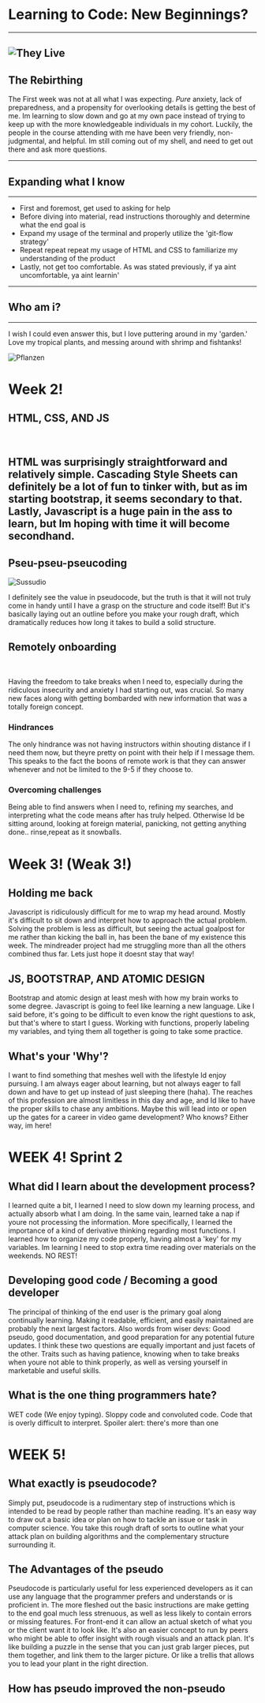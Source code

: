 # **Learning to Code: New Beginnings?**
---
![They Live](https://consequence.net/wp-content/uploads/2018/11/they-live.jpg?quality=80)
---
## The Rebirthing 

The First week was not at all what I was expecting. _Pure_ anxiety, lack of preparedness, and a propensity for overlooking details is getting the best of me. Im learning to slow down and go at my own pace instead of trying to keep up with the more knowledgeable individuals in my cohort. Luckily, the people in the course attending with me have been very friendly, non-judgmental, and helpful. Im still coming out of my shell, and need to get out there and ask more questions.

--- 
## Expanding what I know
---
- First and foremost, get used to asking for help
- Before diving into material, read instructions thoroughly and determine what the end goal is
- Expand my usage of the terminal and properly utilize the 'git-flow strategy'
- Repeat repeat repeat my usage of HTML and CSS to familiarize my understanding of the product
- Lastly, not get too comfortable. As was stated previously, if ya aint uncomfortable, ya aint learnin'
---
## Who am i?
---
I wish I could even answer this, but I love puttering around in my 'garden.' Love my tropical plants, and messing around with shrimp and fishtanks!

![Pflanzen](https://images.saymedia-content.com/.image/c_limit%2Ccs_srgb%2Cq_auto:eco%2Cw_620/MTc0Mjc0MjI2NDMyMjU1ODY4/hyacinth-bean-vine.webp)

# Week 2!

## HTML, CSS, AND JS
<br>

HTML was surprisingly straightforward and relatively simple. Cascading Style Sheets can definitely be a lot of fun to tinker with, but as im starting bootstrap, it seems secondary to that. Lastly, Javascript is a huge pain in the ass to learn, but Im hoping with time it will become secondhand.
<br>
---

## Pseu-pseu-pseucoding
![Sussudio](https://i.ytimg.com/vi/r0qBaBb1Y-U/hqdefault.jpg)
<br>

I definitely see the value in pseudocode, but the truth is that it will not truly come in handy until I have a grasp on the structure and code itself! But it's basically laying out an outline before you make your rough draft, which dramatically reduces how long it takes to build a solid structure.
<br>

## Remotely onboarding
<br>

Having the freedom to take breaks when I need to, especially during the ridiculous insecurity and anxiety I had starting out, was crucial. So many new faces along with getting bombarded with new information that was a totally foreign concept. 
### Hindrances
The only hindrance was not having instructors within shouting distance if I need them now, but theyre pretty on point with their help if I message them. This speaks to the fact the boons of remote work is that they can answer whenever and not be limited to the 9-5 if they choose to.
### Overcoming challenges
Being able to find answers when I need to, refining my searches, and interpreting what the code means after has truly helped. Otherwise Id be sitting around, looking at foreign material, panicking, not getting anything done.. rinse,repeat as it snowballs. 

# Week 3! (Weak 3!)

## Holding me back
Javascript is ridiculously difficult for me to wrap my head around. Mostly it's difficult to sit down and interpret how to approach the actual problem. Solving the problem is less as difficult, but seeing the actual goalpost for me rather than kicking the ball in, has been the bane of my existence this week. The mindreader project had me struggling more than all the others combined thus far. Lets just hope it doesnt stay that way!

## JS, BOOTSTRAP, AND ATOMIC DESIGN
Bootstrap and atomic design at least mesh with how my brain works to some degree. Javascript is going to feel like learning a new language. Like I said before, it's going to be difficult to even know the right questions to ask, but that's where to start I guess. Working with functions, properly labeling my variables, and tying them all together is going to take some practice.

## What's your 'Why'?
I want to find something that meshes well with the lifestyle Id enjoy pursuing. I am always eager about learning, but not always eager to fall down and have to get up instead of just sleeping there (haha). The reaches of this profession are almost limitless in this day and age, and Id like to have the proper skills to chase any ambitions. Maybe this will lead into or open up the gates for a career in video game development? Who knows? Either way, im here!

# WEEK 4! Sprint 2

## What did I learn about the development process?
I learned quite a bit, I learned I need to slow down my learning process, and actually absorb what I am doing. In the same vain, learned take a nap if youre not processing the information. More specifically, I learned the importance of a kind of derivative thinking regarding most functions. I learned how to organize my code properly, having almost a 'key' for my variables. Im learning I need to stop extra time reading over materials on the weekends. NO REST!

## Developing good code / Becoming a good developer
The principal of thinking of the end user is the primary goal along continually learning. Making it readable, efficient, and easily maintained are probably the next largest factors. Also words from wiser devs: Good pseudo, good documentation, and good preparation for any potential future updates. I think these two questions are equally important and just facets of the other. Traits such as having patience, knowing when to take breaks when youre not able to think properly, as well as versing yourself in marketable and useful skills.

## What is the one thing programmers hate?
WET code (We enjoy typing). Sloppy code and convoluted code. Code that is overly difficult to interpret. Spoiler alert: there's more than one


# WEEK 5!

## What exactly is pseudocode?
Simply put, pseudocode is a rudimentary step of instructions which is intended to be read by people rather than machine reading. It's an easy way to draw out a basic idea or plan on how to tackle an issue or task in computer science. You take this rough draft of sorts to outline what your attack plan on building algorithms and the complementary structure surrounding it.
## The Advantages of the pseudo
Pseudocode is particularly useful for less experienced developers as it can use any language that the programmer prefers and understands or is proficient in. The more fleshed out the basic instructions are make getting to the end goal much less strenuous, as well as less likely to contain errors or missing features. For front-end it can allow an actual sketch of what you or the client want it to look like. It's also an easier concept to run by peers who might be able to offer insight with rough visuals and an attack plan. It's like building a puzzle in the sense that you can just grab larger pieces, put them together, and link them to the larger picture. Or like a trellis that allows you to lead your plant in the right direction.
<img src="">

## How has pseudo improved the non-pseudo
